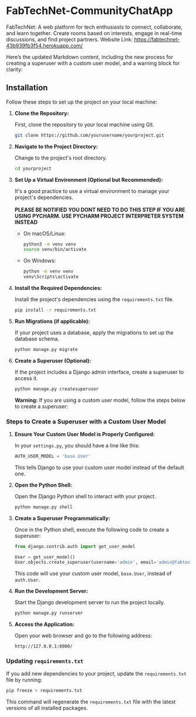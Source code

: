# FabTechNet-CommunityChatApp
FabTechNet: A web platform for tech enthusiasts to connect, collaborate, and learn together. Create rooms based on interests, engage in real-time discussions, and find project partners.
Website Link: https://fabtechnet-43b939fb3f54.herokuapp.com/

Here’s the updated Markdown content, including the new process for creating a superuser with a custom user model, and a warning block for clarity:

## Installation

Follow these steps to set up the project on your local machine:

1. **Clone the Repository:**

   First, clone the repository to your local machine using Git.

   ```bash
   git clone https://github.com/yourusername/yourproject.git
   ```

2. **Navigate to the Project Directory:**

   Change to the project's root directory.

   ```bash
   cd yourproject
   ```

3. **Set Up a Virtual Environment (Optional but Recommended):**

   It's a good practice to use a virtual environment to manage your project's dependencies. <br><br><b>PLEASE BE NOTIFIED YOU DONT NEED TO DO THIS STEP IF YOU ARE USING PYCHARM. USE PYCHARM PROJECT INTERPRETER SYSTEM INSTEAD</b>

   - On macOS/Linux:
     ```bash
     python3 -m venv venv
     source venv/bin/activate
     ```
   - On Windows:
     ```bash
     python -m venv venv
     venv\Scripts\activate
     ```

4. **Install the Required Dependencies:**

   Install the project's dependencies using the `requirements.txt` file.

   ```bash
   pip install -r requirements.txt
   ```

5. **Run Migrations (if applicable):**

   If your project uses a database, apply the migrations to set up the database schema.

   ```bash
   python manage.py migrate
   ```

6. **Create a Superuser (Optional):**

   If the project includes a Django admin interface, create a superuser to access it.

   ```bash
   python manage.py createsuperuser
   ```

   **Warning:** If you are using a custom user model, follow the steps below to create a superuser:

### Steps to Create a Superuser with a Custom User Model

   1. **Ensure Your Custom User Model is Properly Configured:**

      In your `settings.py`, you should have a line like this:

      ```python
      AUTH_USER_MODEL = 'base.User'
      ```

      This tells Django to use your custom user model instead of the default one.

   2. **Open the Python Shell:**

      Open the Django Python shell to interact with your project.

      ```bash
      python manage.py shell
      ```

   3. **Create a Superuser Programmatically:**

      Once in the Python shell, execute the following code to create a superuser:

      ```python
      from django.contrib.auth import get_user_model

      User = get_user_model()
      User.objects.create_superuser(username='admin', email='admin@fabtech.com', password='adminpass')
      ```

      This code will use your custom user model, `base.User`, instead of `auth.User`.

7. **Run the Development Server:**

   Start the Django development server to run the project locally.

   ```bash
   python manage.py runserver
   ```

8. **Access the Application:**

   Open your web browser and go to the following address:

   ```
   http://127.0.0.1:8000/
   ```

### Updating `requirements.txt`

If you add new dependencies to your project, update the `requirements.txt` file by running:

```bash
pip freeze > requirements.txt
```

This command will regenerate the `requirements.txt` file with the latest versions of all installed packages.
```

